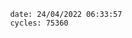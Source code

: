 

                date: 24/04/2022 06:33:57
                cycles: 75360

                         